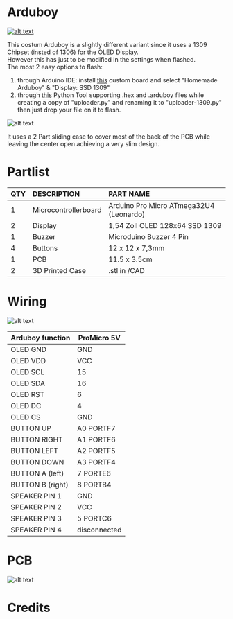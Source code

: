 # Arduboy

[![alt text](https://abload.de/img/front_cutxnk1e.jpg)](https://youtu.be/uTpxRrAvrZU)

This costum Arduboy is a slightly different variant since it uses a 1309 Chipset (insted of 1306) for the OLED Display. <br>
However this has just to be modified in the settings when flashed. <br>
The most 2 easy options to flash: <br>
1. through Arduino IDE: install [this](https://github.com/MrBlinky/Arduboy-homemade-package) custom board and select "Homemade Arduboy" & "Display: SSD 1309" <br>
2. through  [this](https://github.com/MrBlinky/Arduboy-Python-Utilities) Python Tool supporting .hex and .arduboy files while creating a copy of "uploader.py" and renaming it to "uploader-1309.py" then just drop your file on it to flash. <br>

![alt text](https://abload.de/img/side_cutdvkzq.jpg)

It uses a 2 Part sliding case to cover most of the back of the PCB while leaving the center open achieving a very slim design.

# Partlist
 
|QTY|	DESCRIPTION	|PART NAME|
| :---   | :---   | :---   |
|1|	Microcontrollerboard|	Arduino Pro Micro ATmega32U4 (Leonardo)|
|2|	Display|	1,54 Zoll OLED 128x64 SSD 1309|
|1|	Buzzer|	Microduino Buzzer 4 Pin|
|4|	Buttons|	12 x 12 x 7,3mm|
|1|	PCB|	11.5 x 3.5cm|
|2|	3D Printed Case|	.stl in /CAD|

# Wiring
![alt text](https://abload.de/img/wireing_y2jv9.png)

| Arduboy function | ProMicro 5V |
| ---------------- |  ---------------------------------- |
| OLED GND         |     GND     |
| OLED VDD         |     VCC     |
| OLED SCL         |     15      |
| OLED SDA         |     16      |
| OLED RST         |  6          | 
| OLED DC          |   4         |
| OLED CS          |     GND     |
| BUTTON UP        | A0 PORTF7              | 
| BUTTON RIGHT     | A1 PORTF6              |  
| BUTTON LEFT      | A2 PORTF5              |  
| BUTTON DOWN      | A3 PORTF4              |
| BUTTON A (left)  |  7 PORTE6              |
| BUTTON B (right) |  8 PORTB4              |
| SPEAKER PIN 1    |  GND              | 
| SPEAKER PIN 2    |  VCC              | 
| SPEAKER PIN 3    |  5 PORTC6              | 
| SPEAKER PIN 4    |  disconnected              | 


# PCB
![alt text]()

# Credits

